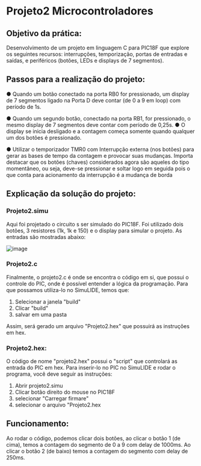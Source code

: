 # Projeto2 Microcontroladores

## Objetivo da prática:

Desenvolvimento de um projeto em linguagem C para PIC18F que explore os seguintes recursos: interrupções, temporização, portas de entradas e saídas, e periféricos (botões, LEDs e displays de 7 segmentos).

## Passos para a realização do projeto:

● Quando um botão conectado na porta RB0 for pressionado, um display de 7 segmentos ligado na Porta D deve contar (de 0 a 9 em loop) com período de 1s.

● Quando um segundo botão, conectado na porta RB1, for pressionado, o mesmo display de 7 segmentos deve contar com período de 0,25s.
● O display se inicia desligado e a contagem começa somente quando qualquer um dos botões é pressionado.

● Utilizar o temporizador TMR0 com Interrupção externa (nos botões) para gerar as bases de tempo da contagem e provocar suas mudanças. Importa destacar que os botões (chaves) considerados agora são aqueles do tipo momentâneo, ou seja, deve-se pressionar e soltar logo em seguida pois o que conta para acionamento da interrupção é a mudança de borda


## Explicação da solução do projeto:

### Projeto2.simu

Aqui foi projetado o circuito s ser simulado do PIC18F. Foi utilizado dois botões, 3 resistores (1k, 1k e 150) e o display para simular o projeto. As entradas são mostradas abaixo:

![image](https://github.com/Yudiaramos/Projeto2-Micro-Controladores/assets/71808184/b11feef5-0eb8-419e-89f6-5f0280b606ae)

### Projeto2.c

Finalmente, o projeto2.c é onde se encontra o código em si, que possui o controle do PIC, onde é possível entender a lógica da programação. Para que possamos utiliza-lo no SimuLIDE, temos que:
1. Selecionar a janela "build"
2. Clicar "build"
3. salvar em uma pasta

Assim, será gerado um arquivo "Projeto2.hex" que possuirá as instruções em hex.

### Projeto2.hex:

O código de nome "projeto2.hex" possui o "script" que controlará as entrada do PIC em hex. Para inserir-lo no PIC no SimuLIDE e rodar o programa, você deve seguir as instruções:
1. Abrir projeto2.simu
2. Clicar botão direito do mouse no PIC18F
3. selecionar "Carregar firmare"
4. selecionar o arquivo "Projeto2.hex


## Funcionamento:

Ao rodar o código, podemos clicar dois botões, ao clicar o botão 1 (de cima), temos a contagem do segmento de 0 a 9 com delay de 1000ms. Ao clicar o botão 2 (de baixo) temos a contagem do segmento com delay de 250ms.
